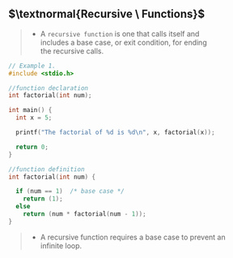 ## $\textnormal{Recursive \ Functions}$

> - A `recursive function` is one that calls itself and <br />
    includes a base case, or exit condition, for ending <br />
    the recursive calls.

```c
// Example 1.
#include <stdio.h>

//function declaration
int factorial(int num);

int main() {
  int x = 5;

  printf("The factorial of %d is %d\n", x, factorial(x));

  return 0;
}

//function definition
int factorial(int num) {

  if (num == 1)  /* base case */
    return (1);
  else
    return (num * factorial(num - 1));
}
```

> - A recursive function requires a base case to prevent an <br />
    infinite loop.
